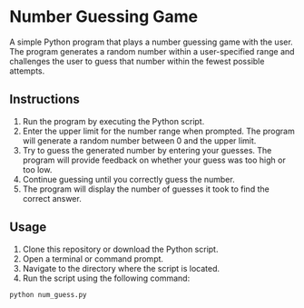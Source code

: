 # Number Guessing Game

A simple Python program that plays a number guessing game with the user. The program generates a random number within a user-specified range and challenges the user to guess that number within the fewest possible attempts.

## Instructions

1. Run the program by executing the Python script.
2. Enter the upper limit for the number range when prompted. The program will generate a random number between 0 and the upper limit.
3. Try to guess the generated number by entering your guesses. The program will provide feedback on whether your guess was too high or too low.
4. Continue guessing until you correctly guess the number.
5. The program will display the number of guesses it took to find the correct answer.

## Usage

1. Clone this repository or download the Python script.
2. Open a terminal or command prompt.
3. Navigate to the directory where the script is located.
4. Run the script using the following command:

```shell
python num_guess.py
